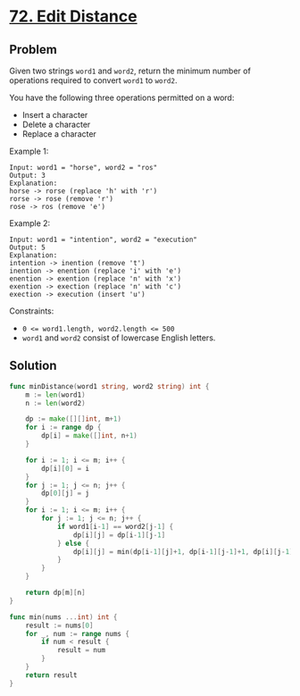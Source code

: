 # [72. Edit Distance](https://leetcode.com/problems/edit-distance/)

## Problem

Given two strings `word1` and `word2`, return the minimum number of operations required to convert `word1` to `word2`.

You have the following three operations permitted on a word:

- Insert a character
- Delete a character
- Replace a character
 

Example 1:

```
Input: word1 = "horse", word2 = "ros"
Output: 3
Explanation: 
horse -> rorse (replace 'h' with 'r')
rorse -> rose (remove 'r')
rose -> ros (remove 'e')
```

Example 2:

```
Input: word1 = "intention", word2 = "execution"
Output: 5
Explanation: 
intention -> inention (remove 't')
inention -> enention (replace 'i' with 'e')
enention -> exention (replace 'n' with 'x')
exention -> exection (replace 'n' with 'c')
exection -> execution (insert 'u')
```
 

Constraints:

- `0 <= word1.length, word2.length <= 500`
- `word1` and `word2` consist of lowercase English letters.

## Solution

```go
func minDistance(word1 string, word2 string) int {
	m := len(word1)
	n := len(word2)

	dp := make([][]int, m+1)
	for i := range dp {
		dp[i] = make([]int, n+1)
	}

	for i := 1; i <= m; i++ {
		dp[i][0] = i
	}
	for j := 1; j <= n; j++ {
		dp[0][j] = j
	}
	for i := 1; i <= m; i++ {
		for j := 1; j <= n; j++ {
			if word1[i-1] == word2[j-1] {
				dp[i][j] = dp[i-1][j-1]
			} else {
				dp[i][j] = min(dp[i-1][j]+1, dp[i-1][j-1]+1, dp[i][j-1]+1)
			}
		}
	}

	return dp[m][n]
}

func min(nums ...int) int {
	result := nums[0]
	for _, num := range nums {
		if num < result {
			result = num
		}
	}
	return result
}
```